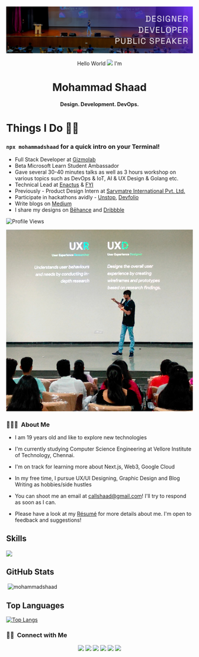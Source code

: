 <!-- README FILE CODE -->  


[![MastHead](https://github.com/mohammadshaad/mohammadshaad/blob/aae0c2a4d5968e83a2947b8c05c9bed9c473bc09/img/LINKEDIN%20COVER.png?raw=true)](https://www.youtube.com/c/TRANQUILITY_INDIA)

<!-- SPINNING EARTH GIF -->
<!-- <img src="https://github.com/TheDudeThatCode/TheDudeThatCode/blob/master/Assets/Earth.gif" width="29px">
 -->
<p align="center">Hello World <img src="https://github.com/TheDudeThatCode/TheDudeThatCode/blob/master/Assets/Earth.gif" width="14px"> I'm</p>
<h1 align="center"><strong>Mohammad Shaad</strong></h1>
<h4 align="center">Design. Development. DevOps.</h4>


# Things I Do 🧑‍💻
### `npx mohammadshaad` for a quick intro on your Terminal!

- Full Stack Developer at [Gizmolab](https://www.gizmolab.io/)
- Beta Microsoft Learn Student Ambassador
- Gave several 30-40 minutes talks as well as 3 hours workshop on various topics such as DevOps & IoT, AI & UX Design & Golang etc.
- Technical Lead at [Enactus](https://www.enactusvitc.com/) & [FYI](https://www.instagram.com/fyivitc/)
- Previously - Product Design Intern at [Sarvmatre International Pvt. Ltd.](https://www.sarvmatre.com/)
- Participate in hackathons avidly - [Unstop](https://unstop.com/u/mohammadshaad), [Devfolio](https://devfolio.co/@mohammadshaad)
- Write blogs on [Medium](https://medium.com/@mohammad-shaad)
- I share my designs on [Bēhance](https://www.behance.net/mohammadshaad) and [Dribbble](https://dribbble.com/mohammadshaad)

![Profile Views](https://komarev.com/ghpvc/?username=mohammadshaad&label=VIEWS)


[![MastHead](https://github.com/mohammadshaad/mohammadshaad/blob/main/img/WhatsApp%20Image%202023-11-03%20at%2010.27.33%20PM.jpeg?raw=true)](https://www.youtube.com/c/TRANQUILITY_INDIA)




### 👨🏻‍💻 &nbsp;About Me

- I am 19 years old and like to explore new technologies

- I'm currently studying Computer Science Engineering at Vellore Institute of Technology, Chennai.

- I'm on track for learning more about Next.js, Web3, Google Cloud

- In my free time, I pursue UX/UI Designing, Graphic Design and Blog Writing as hobbies/side hustles

- You can shoot me an email at callshaad@gmail.com! I'll try to respond as soon as I can.

- Please have a look at my [Résumé](https://drive.google.com/file/d/1hQQmzVukUkVQ6j8D9HUfQwVC3Czmk6uO/view?usp=sharing) for more details about me. I'm open to feedback and suggestions!

## Skills

  <a href="https://skillicons.dev" align="center">
    <img align="center" src="https://skillicons.dev/icons?i=react,next,vue,vite,django,fastapi,golang,solidity,typescript,js,docker,aws,googlecloud,nodejs,express,git,github,githubactions,html,css,bootstrap,wordpress,tailwind,postgresql,firebase,mongodb,supabase,vercel,graphql,c,cpp,java,py,r,figma,vscode" />
  </a>



## GitHub Stats
<p>&nbsp;<img align="center" src="https://github-readme-stats.vercel.app/api?username=mohammadshaad&show_icons=true&theme=react&count_private=true" alt="mohammadshaad" /></p>

## Top Languages
[![Top Langs](https://github-readme-stats.vercel.app/api/top-langs/?username=mohammadshaad&hide_progress=false&theme=tokyonight)](https://github.com/mohammadshaad/github-readme-stats)


### 🤝🏻 &nbsp;Connect with Me

<p align="center">
<a href="mohammadshaad.github.io"><img src="https://img.shields.io/badge/-mohammadshaad.github.io-3423A6?style=flat&logo=Google-Chrome&logoColor=white"/></a>
<a href="https://linkedin.com/in/mohammad-shaad-shaikh"><img src="https://img.shields.io/badge/-Mohammad%20Shaad%20Shaikh-0077B5?style=flat&logo=Linkedin&logoColor=white"/></a>
<a href="mailto:callshaad@gmail.com"><img src="https://img.shields.io/badge/-callshaad@gmail.com-D14836?style=flat&logo=Gmail&logoColor=white"/></a>
<a href="https://instagram.com/ig.shaad"><img src="https://img.shields.io/badge/-@ig.shaad-E4405F?style=flat&logo=Instagram&logoColor=white"/></a>
<a href="https://facebook.com/officialshaad"><img src="https://img.shields.io/badge/-@officialshaad-1877F2?style=flat&logo=Facebook&logoColor=white"/></a>
<a href="https://www.behance.net/mohammadshaad"><img src="https://img.shields.io/badge/-@mohammadshaad-1769FF?style=flat&logo=Behance&logoColor=white"/></a>
</p>
